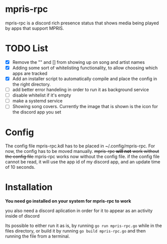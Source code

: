 # mpris-rpc

mpris-rpc is a discord rich presence status that shows media being played by apps that support MPRIS.

# TODO List
- [x] Remove the "" and [] from showing up on song and artist names
- [x] Adding some sort of whitelisting functionality, to allow choosing which apps are tracked
- [x] Add an installer script to automatically compile and place the config in the right directory.
- [ ] add better error handeling in order to run it as background service
- [ ] disable whitelist if it's empty
- [ ] make a systemd service
- [ ] Showing song covers. Currently the image that is shown is the icon for the discord app you set

# Config
The config file mpris-rpc.kdl has to be placed in ~/.config/mpris-rpc. For now, the config has to be moved manually. ~~mpris-rpc **will not** work without the config file~~ mpris-rpc works now without the config file. if the config file cannot be read, it will use the app id of my discord app, and an update time of 10 seconds.

# Installation
**You need go installed on your system for mpris-rpc to work** 

you also need a discord aplication in order for it to appear as an activity inside of discord

Its possible to either run it as is, by running `go run mpris-rpc.go` while in the files directory, or build it by running `go build mpris-rpc.go` and then running the file from a terminal.
